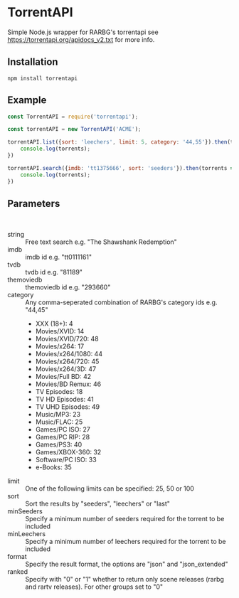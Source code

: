 # TorrentAPI
Simple Node.js wrapper for RARBG's torrentapi see 
https://torrentapi.org/apidocs_v2.txt
for more info.
## Installation
```
npm install torrentapi
```

## Example
```javascript
const TorrentAPI = require('torrentapi');

const torrentAPI = new TorrentAPI('ACME');

torrentAPI.list({sort: 'leechers', limit: 5, category: '44,55'}).then(torrents => {
    console.log(torrents);
})

torrentAPI.search({imdb: 'tt1375666', sort: 'seeders'}).then(torrents => {
    console.log(torrents);
})
```

## Parameters
</br>
<dl>
  <dt>string</dt>
  <dd>Free text search e.g. "The Shawshank Redemption"</dd>

  <dt>imdb</dt>
  <dd>imdb id e.g. "tt0111161"</dd>
  
  <dt>tvdb</dt>
  <dd>tvdb id e.g. "81189"</dd>
  
  <dt>themoviedb</dt>
  <dd>themoviedb id e.g. "293660"</dd>
  
  <dt>category</dt>
  <dd>
  Any comma-seperated combination of RARBG's category ids e.g. "44,45"
    <ul>
      <li>XXX (18+): 4</li>
      <li>Movies/XVID: 14</li>
      <li>Movies/XVID/720: 48</li>
      <li>Movies/x264: 17</li>
      <li>Movies/x264/1080: 44</li>
      <li>Movies/x264/720: 45</li>
      <li>Movies/x264/3D: 47</li>
      <li>Movies/Full BD: 42</li>
      <li>Movies/BD Remux: 46</li>
      <li>TV Episodes: 18</li>
      <li>TV HD Episodes: 41</li>
      <li>TV UHD Episodes: 49</li>
      <li>Music/MP3: 23</li>
      <li>Music/FLAC: 25</li>
      <li>Games/PC ISO: 27</li>
      <li>Games/PC RIP: 28</li>
      <li>Games/PS3: 40</li>
      <li>Games/XBOX-360: 32</li>
      <li>Software/PC ISO: 33</li>
      <li>e-Books: 35</li>
    </ul>
  </dd>
    
  
  <dt>limit</dt>
  <dd>One of the following limits can be specified: 25, 50 or 100</dd>
  
  <dt>sort</dt>
  <dd>Sort the results by "seeders", "leechers" or "last"</dd>
  
  <dt>minSeeders</dt>
  <dd>Specify a minimum number of seeders required for the torrent to be included</dd>
  
  <dt>minLeechers</dt>
  <dd>Specify a minimum number of leechers required for the torrent to be included</dd>
  
  <dt>format</dt>
  <dd>Specify the result format, the options are "json" and "json_extended"</dd>
  
  <dt>ranked</dt>
  <dd>Specify with "0" or "1" whether to return only scene releases (rarbg and rartv releases). For other groups set to "0"</dd>
</dl>